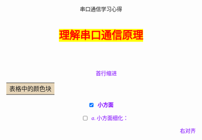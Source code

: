 
<center><font face="华文行楷">串口通信学习心得</font>

# <mark><font face="华文彩云" color=red>理解串口通信原理

## &emsp;&emsp; <font face="华文黑体" color=#7D00FF>🍤 

&emsp;&emsp;首行缩进

<table><tr><td bgcolor=#E6D5B8><font size=3>表格中的颜色块</td></tr></table>

- [x] **小方面**  
	- [ ] $a.$ 小方面细化：



<p align="right">右对齐</p>